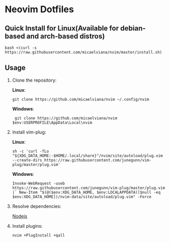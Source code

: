 # Neovim Dotfiles

## Quick Install for Linux(Available for debian-based and arch-based distros)

``` bash <(curl -s https://raw.githubusercontent.com/micaelviana/nvim/master/install.sh) ```

## Usage

1. Clone the repository:

    **Linux**:

   ```git clone https://github.com/micaelviana/nvim ~/.config/nvim```
   
   **Windows**:
   
   ``` git clone https://github.com/micaelviana/nvim $env:USERPROFILE\AppData\Local\nvim```

2. Install vim-plug:

    **Linux**:

   ```sh -c 'curl -fLo "${XDG_DATA_HOME:-$HOME/.local/share}"/nvim/site/autoload/plug.vim --create-dirs https://raw.githubusercontent.com/junegunn/vim-plug/master/plug.vim'```
   
   **Windows**:
   
   ```Invoke-WebRequest -useb https://raw.githubusercontent.com/junegunn/vim-plug/master/plug.vim |`
    New-Item "$(@($env:XDG_DATA_HOME, $env:LOCALAPPDATA)[$null -eq $env:XDG_DATA_HOME])/nvim-data/site/autoload/plug.vim" -Force```

3. Resolve dependencies:

   [Nodejs](https://nodejs.org/en/download/)
   
4. Install plugins:

    ```nvim +PlugInstall +qall``` 
